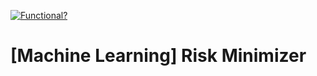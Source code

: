 [![Functional?](https://img.shields.io/badge/Functional%3F-Snippets-yellow.svg)](https://shields.io/)

# [Machine Learning] Risk Minimizer